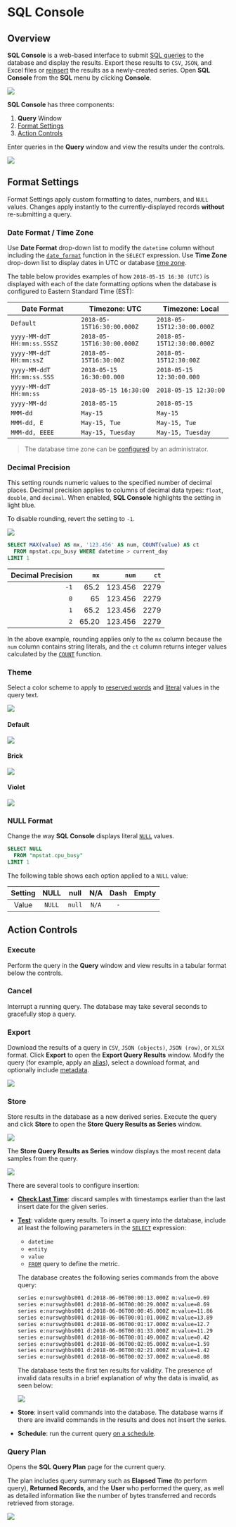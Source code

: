 # SQL Console

## Overview

**SQL Console** is a web-based interface to submit [SQL queries](../sql/README.md) to the database and display the results. Export these results to `CSV`, `JSON`, and Excel files or [reinsert](#store) the results as a newly-created series. Open **SQL Console** from the **SQL** menu by clicking **Console**.

![](images/sql_console.png)

**SQL Console** has three components:

1. **Query** Window
2. [Format Settings](#format-settings)
3. [Action Controls](#action-controls)

Enter queries in the **Query** window and view the results under the controls.

![](images/query-result1.png)

## Format Settings

Format Settings apply custom formatting to dates, numbers, and `NULL` values. Changes apply instantly to the currently-displayed records **without** re-submitting a query.

### Date Format / Time Zone

Use **Date Format** drop-down list to modify the `datetime` column without including the [`date_format`](examples/datetime-format.md) function in the `SELECT` expression. Use **Time Zone** drop-down list to display dates in UTC or database [time zone](../administration/timezone.md).

The table below provides examples of how `2018-05-15 16:30 (UTC)` is displayed with each of the date formatting options when the database is configured to Eastern Standard Time (EST):

**Date Format** | **Timezone: UTC** | **Timezone: Local**
---|---|---
`Default` | `2018-05-15T16:30:00.000Z` | `2018-05-15T12:30:00.000Z`
`yyyy-MM-ddT HH:mm:ss.SSSZ` | `2018-05-15T16:30:00.000Z` | `2018-05-15T12:30:00.000Z`
`yyyy-MM-ddT HH:mm:ssZ` | `2018-05-15T16:30:00Z` | `2018-05-15T12:30:00Z`
`yyyy-MM-ddT HH:mm:ss.SSS` | `2018-05-15 16:30:00.000` | `2018-05-15 12:30:00.000`
`yyyy-MM-ddT HH:mm:ss` | `2018-05-15 16:30:00` | `2018-05-15 12:30:00`
`yyyy-MM-dd` | `2018-05-15` | `2018-05-15`
`MMM-dd` | `May-15` | `May-15`
`MMM-dd, E` | `May-15, Tue` | `May-15, Tue`
`MMM-dd, EEEE` | `May-15, Tuesday` | `May-15, Tuesday`

> The database time zone can be [configured](../administration/timezone.md) by an administrator.

### Decimal Precision

This setting rounds numeric values to the specified number of decimal places. Decimal precision applies to columns of decimal data types: `float`, `double`, and `decimal`. When enabled, **SQL Console** highlights the setting in light blue.

To disable rounding, revert the setting to `-1`.

![](images/decimal-precision.png)

```sql
SELECT MAX(value) AS mx, '123.456' AS num, COUNT(value) AS ct
  FROM mpstat.cpu_busy WHERE datetime > current_day
LIMIT 1
```

Decimal Precision | `mx` | `num` | `ct`
---:|---:|---:|---:
`-1` | 65.2 | 123.456 | 2279
`0` | 65 | 123.456 | 2279
`1` | 65.2 | 123.456 | 2279
`2` | 65.20 | 123.456 | 2279

In the above example, rounding applies only to the `mx` column because the `num` column contains string literals, and the `ct` column returns integer values calculated by the [`COUNT`](README.md#aggregation-functions) function.

### Theme

Select a color scheme to apply to [reserved words](README.md#reserved-words) and [literal](README.md#literals) values in the query text.

![](images/theme.png)

#### Default

![](images/default.png)

#### Brick

![](images/brick.png)

#### Violet

![](images/violet.png)

### NULL Format

Change the way **SQL Console** displays literal [`NULL`](README.md#null) values.

```sql
SELECT NULL
  FROM "mpstat.cpu_busy"
LIMIT 1
```

The following table shows each option applied to a `NULL` value:

Setting | NULL | null | N/A | Dash | Empty |
:------:|:----:|:----:|:---:|:----:|:-----:|
Value   |`NULL`|`null`|`N/A`|  `-` |       |

## Action Controls

### Execute

Perform the query in the **Query** window and view results in a tabular format below the controls.

### Cancel

Interrupt a running query. The database may take several seconds to gracefully stop a query.

### Export

Download the results of a query in `CSV`, `JSON (objects)`, `JSON (row)`, or `XLSX` format. Click **Export** to open the **Export Query Results** window. Modify the query (for example, apply an [alias](README.md#aliases)), select a download format, and optionally include [metadata](scheduled-sql-metadata.md#sql-report-metadata).

![](images/export1.png)

### Store

Store results in the database as a new derived series. Execute the query and click **Store** to open the **Store Query Results as Series** window.

![](images/query_store.png)

The **Store Query Results as Series** window displays the most recent data samples from the query.

![](images/store_query.png)

There are several tools to configure insertion:

* [**Check Last Time**](scheduled-sql-store.md#duplicates): discard samples with timestamps earlier than the last insert date for the given series.

* [**Test**](scheduled-sql-store.md#validation): validate query results. To insert a query into the database, include at least the following parameters in the [`SELECT`](README.md#select-expression) expression:

  * `datetime`
  * `entity`
  * `value`
  * [`FROM`](README.md#syntax) query to define the metric.

  The database creates the following series commands from the above query:

  ```sh
  series e:nurswghbs001 d:2018-06-06T00:00:13.000Z m:value=9.69
  series e:nurswghbs001 d:2018-06-06T00:00:29.000Z m:value=8.69
  series e:nurswghbs001 d:2018-06-06T00:00:45.000Z m:value=11.86
  series e:nurswghbs001 d:2018-06-06T00:01:01.000Z m:value=13.89
  series e:nurswghbs001 d:2018-06-06T00:01:17.000Z m:value=12.7
  series e:nurswghbs001 d:2018-06-06T00:01:33.000Z m:value=11.29
  series e:nurswghbs001 d:2018-06-06T00:01:49.000Z m:value=0.42
  series e:nurswghbs001 d:2018-06-06T00:02:05.000Z m:value=1.59
  series e:nurswghbs001 d:2018-06-06T00:02:21.000Z m:value=1.42
  series e:nurswghbs001 d:2018-06-06T00:02:37.000Z m:value=8.08
  ```

  The database tests the first ten results for validity. The presence of invalid data results in a brief explanation of why the data is invalid, as seen below:

  ![](images/entity-missing.png)

* **Store**: insert valid commands into the database. The database warns if there are invalid commands in the results and does not insert the series.

* **Schedule**: run the current query [on a schedule](scheduled-sql.md).

### Query Plan

Opens the **SQL Query Plan** page for the current query.

The plan includes query summary such as **Elapsed Time** (to perform query), **Returned Records**, and the **User** who performed the query, as well as detailed information like the number of bytes transferred and records retrieved from storage.

![](images/query-plan.png)